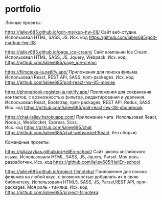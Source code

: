 # portfolio
Личные проекты:

https://ialiev685.github.io/goit-markup-hw-08/ Сайт веб-студии. Использовал HTML, SASS, JS. Исх. код https://github.com/ialiev685/goit-markup-hw-08

https://ialiev685.github.io/page_ice-cream/ Сайт компании Ice Cream. Использовал HTML, SASS, JS, Jquery, Webpack. Исх. код https://github.com/ialiev685/page_ice-cream

https://filmoteka-ia.netlify.app/ Приложения для поиска фильма. Использовал React, REST API, SASS, npm-packages.  Исх. код https://github.com/ialiev685/goit-react-hw-05-movies

https://phonebook-register-ia.netlify.app/ Приложения для сохранения контактов, с возможностью фильтра, редактирования и
удаления. Использовал React, Bootstrap, npm-packages, REST API, Redux, SASS.  Исх. код https://github.com/ialiev685/goit-react-hw-08-phonebook

https://chat-ialiev.herokuapp.com/ Приложение чата. Иcпользовал React, Node.js, WebSocket, Express, Scss.  
Исх. код https://github.com/ialiev685/chat, https://github.com/ialiev685/chat-websocket(React, без сборки)

Командные проекты:

https://juliazaykas.github.io/HellEn-school/ Сайт школы английского языка. Использовали HTML, SASS, JS, Jquery, Parsel. 
Моя роль - разработчик.  Исх. код https://github.com/ialiev685/HellEn-school

https://ialiev685.github.io/project-filmoteka/ Приложение для поиска фильмов на любой вкус, с возможностью добавлять их в свою
библиотеку. Использовали HTML5, SASS, JS, Parsel,REST API, npm-packages. Моя роль - тимлид.  Исх. код https://github.com/ialiev685/project-filmoteka

